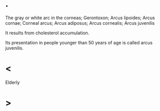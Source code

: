 # .

The gray or white arc in the corneas; Gerontoxon; Arcus lipoides; Arcus cornae; Corneal arcus; Arcus adiposus; Arcus cornealis; Arcus juvenilis

It results from cholesterol accumulation.

Its presentation in people younger than 50 years of age is called arcus juvenilis.

# <

Elderly

# >
